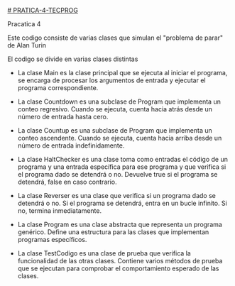 [# PRATICA-4-TECPROG](https://github.com/mromamui/PRATICA-4-TECPROG.git)

Pracatica 4 

Este codigo consiste de varias clases que simulan el "problema de parar" de Alan Turin 

El codigo se divide en varias clases distintas

- La clase Main es la clase principal que se ejecuta al iniciar el programa, se encarga de procesar los argumentos de entrada y ejecutar el programa correspondiente.

- La clase Countdown es una subclase de Program que implementa un conteo regresivo. Cuando se ejecuta, cuenta hacia atrás desde un número de entrada hasta cero.

- La clase Countup es una subclase de Program que implementa un conteo ascendente. Cuando se ejecuta, cuenta hacia arriba desde un número de entrada indefinidamente.

- La clase HaltChecker es una clase toma como entradas el código de un programa y una entrada específica para ese programa y que verifica si el programa dado se detendrá o no. Devuelve true si el programa se detendrá, false en caso contrario.

- La clase Reverser es una clase que verifica si un programa dado se detendrá o no. Si el programa se detendrá, entra en un bucle infinito. Si no, termina inmediatamente.

- La clase Program es una clase abstracta que representa un programa genérico. Define una estructura para las clases que implementan programas específicos.

- La clase TestCodigo es una clase de prueba que verifica la funcionalidad de las otras clases. Contiene varios métodos de prueba que se ejecutan para comprobar el comportamiento esperado de las clases.

